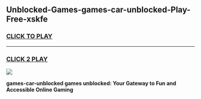 
## Unblocked-Games-games-car-unblocked-Play-Free-xskfe
<h3>
<a href="https://premium76.site?title=games-car-unblocked&ref=23A">CLICK TO PLAY</a></h3>
<hr>

<h3>
<a href="https://premium76.site?title=games-car-unblocked&ref=23A">CLICK 2 PLAY</a>
  
</h3>

<a href="https://premium76.site?title=games-car-unblocked&ref=23A"><img src="https://clearcache.store/games.png"></a>


**games-car-unblocked games unblocked: Your Gateway to Fun and Accessible Online Gaming**
